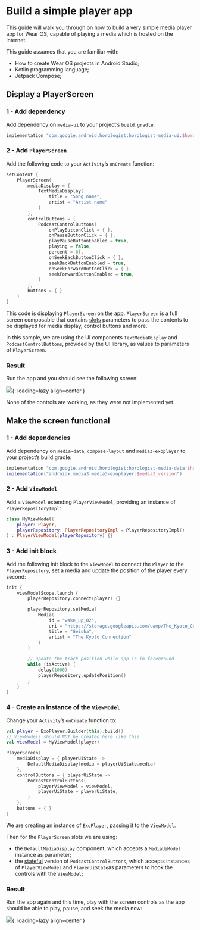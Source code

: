 # Build a simple player app

This guide will walk you through on how to build a very simple media player app for Wear OS, capable
of playing a media which is hosted on the internet.

This guide assumes that you are familiar with:

- How to create Wear OS projects in Android Studio;
- Kotlin programming language;
- Jetpack Compose;

## Display a PlayerScreen

### 1 - Add dependency

Add dependency on `media-ui` to your project’s `build.gradle`:

```groovy
implementation "com.google.android.horologist:horologist-media-ui:$horologist_version"
```

### 2 - Add `PlayerScreen`

Add the following code to your `Activity`’s `onCreate` function:

```kotlin
setContent {
    PlayerScreen(
        mediaDisplay = {
            TextMediaDisplay(
                title = "Song name",
                artist = "Artist name"
            )
        },
        controlButtons = {
            PodcastControlButtons(
                onPlayButtonClick = { },
                onPauseButtonClick = { },
                playPauseButtonEnabled = true,
                playing = false,
                percent = 0f,
                onSeekBackButtonClick = { },
                seekBackButtonEnabled = true,
                onSeekForwardButtonClick = { },
                seekForwardButtonEnabled = true,
            )
        },
        buttons = { }
    )
}
```

This code is displaying `PlayerScreen` on the app. `PlayerScreen` is a full screen composable that
contains [slots](https://developer.android.com/jetpack/compose/layouts/basics#slot-based-layouts)
parameters to pass the contents to be displayed for media display, control buttons and more.

In this sample, we are using the UI components `TextMediaDisplay` and `PodcastControlButtons`,
provided by the UI library, as values to parameters of `PlayerScreen`.

### Result

Run the app and you should see the following screen:

![](simple_media_app_not_functional.png){: loading=lazy align=center }

None of the controls are working, as they were not implemented yet.

## Make the screen functional

### 1 - Add dependencies

Add dependency on `media-data`, `compose-layout` and `media3-exoplayer` to your project’s
build.gradle:

```groovy
implementation "com.google.android.horologist:horologist-media-data:$horologist_version"
implementation("androidx.media3:media3-exoplayer:$media3_version")
```

### 2 - Add `ViewModel`

Add a `ViewModel` extending `PlayerViewModel`, providing an instance of `PlayerRepositoryImpl`:

```kotlin
class MyViewModel(
    player: Player,
    playerRepository: PlayerRepositoryImpl = PlayerRepositoryImpl()
) : PlayerViewModel(playerRepository) {}
```

### 3 - Add init block

Add the following init block to the `ViewModel` to connect the `Player` to the `PlayerRepository`,
set a media and update the position of the player every second:

```kotlin
init {
    viewModelScope.launch {
        playerRepository.connect(player) {}

        playerRepository.setMedia(
            Media(
                id = "wake_up_02",
                uri = "https://storage.googleapis.com/uamp/The_Kyoto_Connection_-_Wake_Up/02_-_Geisha.mp3",
                title = "Geisha",
                artist = "The Kyoto Connection"
            )
        )

        // update the track position while app is in foreground
        while (isActive) {
            delay(1000)
            playerRepository.updatePosition()
        }
    }
}
```

### 4 - Create an instance of the `ViewModel`

Change your `Activity`’s `onCreate` function to:

```kotlin
val player = ExoPlayer.Builder(this).build()
// ViewModels should NOT be created here like this
val viewModel = MyViewModel(player)

PlayerScreen(
    mediaDisplay = { playerUiState ->
        DefaultMediaDisplay(media = playerUiState.media)
    },
    controlButtons = { playerUiState ->
        PodcastControlButtons(
            playerViewModel = viewModel,
            playerUiState = playerUiState,
        )
    },
    buttons = { }
)
```

We are creating an instance of `ExoPlayer`, passing it to the `ViewModel`.

Then for the `PlayerScreen` slots we are using:

- the `DefaultMediaDisplay` component, which accepts a `MediaUiModel` instance as parameter;
- the [stateful](media-ui#stateful-components) version of `PodcastControlButtons`, which accepts
  instances of `PlayerViewModel` and `PlayerUiState`as parameters to hook the controls with
  the `ViewModel`;

### Result

Run the app again and this time, play with the screen controls as the app should be able to play,
pause, and seek the media now:

![](simple_media_app_functional.png){: loading=lazy align=center }
